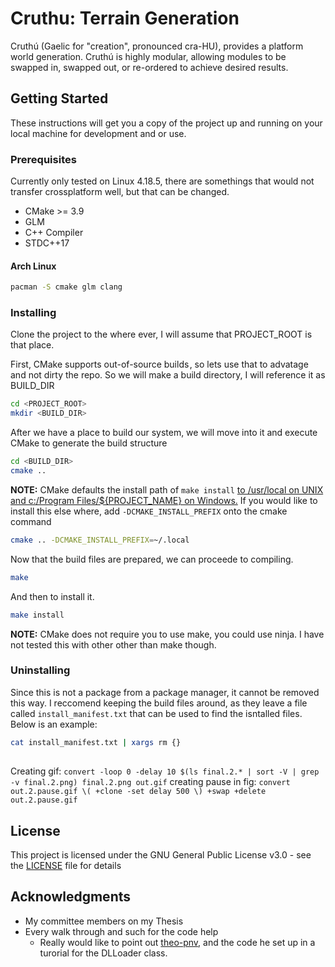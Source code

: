 # Cruthu: Terrain Generation
Cruthú (Gaelic for "creation", pronounced cra-HU), provides a platform world generation.
Cruthú is highly modular, allowing modules to be swapped in, swapped out, or re-ordered to achieve desired results.

## Getting Started

These instructions will get you a copy of the project up and running on your local machine for development and or use.

### Prerequisites
Currently only tested on Linux 4.18.5, there are somethings that would not transfer crossplatform well, but that can be changed.
* CMake >= 3.9
* GLM
* C++ Compiler
* STDC++17

#### Arch Linux
```bash
pacman -S cmake glm clang
```

### Installing
Clone the project to the where ever, I will assume that PROJECT_ROOT is that place.

First, CMake supports out-of-source builds , so lets use that to advatage and not dirty the repo. So we will make a build directory, I will reference it as BUILD_DIR
```bash
cd <PROJECT_ROOT>
mkdir <BUILD_DIR>
```

After we have a place to build our system, we will move into it and execute CMake to generate the build structure
```bash
cd <BUILD_DIR>
cmake ..
```
**NOTE:** CMake defaults the install path of ```make install``` [to /usr/local on UNIX and c:/Program Files/${PROJECT_NAME} on Windows.][1] If you would like to install this else where, add `-DCMAKE_INSTALL_PREFIX` onto the cmake command
```bash
cmake .. -DCMAKE_INSTALL_PREFIX=~/.local
```
Now that the build files are prepared, we can proceede to compiling.
```bash
make
```
And then to install it.
```bash
make install
```

**NOTE:** CMake does not require you to use make, you could use ninja. I have not tested this with other other than make though.

### Uninstalling
Since this is not a package from a package manager, it cannot be removed this way. I reccomend keeping the build files around, as they leave a file called `install_manifest.txt` that can be used to find the isntalled files. Below is an example:
```bash
cat install_manifest.txt | xargs rm {}
```

##
Creating gif:
`convert -loop 0 -delay 10 $(ls final.2.* | sort -V | grep -v final.2.png) final.2.png out.gif`
creating pause in fig:
`convert out.2.pause.gif \( +clone -set delay 500 \) +swap +delete out.2.pause.gif`

## License

This project is licensed under the GNU General Public License v3.0 - see the [LICENSE](LICENSE) file for details

## Acknowledgments

* My committee members on my Thesis
* Every walk through and such for the code help
  * Really would like to point out [theo-pnv][2], and the code he set up in a turorial for the DLLoader class.

[1]: https://cmake.org/cmake/help/v3.9/variable/CMAKE_INSTALL_PREFIX.html
[2]: https://github.com/theo-pnv/Dynamic-Loading
